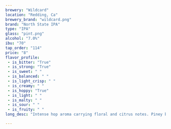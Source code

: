 ```yaml
---
brewery: "Wildcard"
location: "Redding, Ca"
brewery_brand: "wildcard.png"
brand: "North State IPA"
type: "IPA"
glass: "pint.png"
alcohol: "7.0%"
ibu: "70"
tap_order: "114"
price: "8"
flavor_profile:
 - is_bitter: "True"
 - is_strong: "True"
 - is_sweet: " "
 - is_balanced: " "
 - is_light_crisp: " "
 - is_creamy: " "
 - is_hoppy: "True"
 - is_light: " "
 - is_malty: " "
 - is_sour: " "
 - is_fruity: " "
long_desc: "Intense hop aroma carrying floral and citrus notes. Piney bitterness first strikes the tongue and then finishes dry."

---
```


